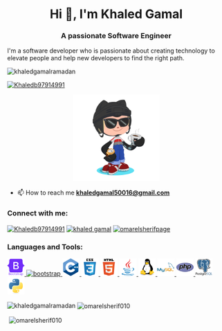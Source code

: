 <h1 align="center">Hi 👋, I'm Khaled Gamal</h1>
<h3 align="center">A passionate Software Engineer </h3>
I'm a software developer who is passionate about creating technology 
to elevate people and help new developers to find the right path. 
<p align="left"> <img src="https://komarev.com/ghpvc/?username=khaledgamalramadan&label=Profile%20views&color=0e75b6&style=flat" alt="khaledgamalramadan" /> </p>

<p align="left"> <a href="https://x.com/Khaledb97914991" target="blank"><img
      src="https://img.shields.io/twitter/follow/Khaledb97914991?logo=twitter&style=for-the-badge"
      alt="Khaledb97914991" /></a> </p>

<div align=center>
  <img src="https://raw.githubusercontent.com/AhmedFathyDev/AhmedFathyDev/main/GitHub.png"
    alt="GitHub Octocat Drinking a Cup of Coffee" height="200">
</div>

<!-- - 🔭 I’m currently working on **Obelaw Documentation** -->

<!-- - 🌱 I’m currently learning **Design Patterns** and **LLMs**-->

<!-- - 👯 I’m looking to collaborate on **Open Source Projects**  -->

- 📫 How to reach me **khaledgamal50016@gmail.com**


<h3 align="left">Connect with me:</h3>
<p align="left">
  <a href="https://x.com/Khaledb97914991" target="blank"><img align="center"
      src="https://raw.githubusercontent.com/rahuldkjain/github-profile-readme-generator/master/src/images/icons/Social/twitter.svg"
      alt="Khaledb97914991" height="30" width="40" /></a>
  <a href="https://www.linkedin.com/in/khaled-gamal-a20571266?lipi=urn%3Ali%3Apage%3Ad_flagship3_profile_view_base%3BcKjV9h%2B4TIqHGvE8N%2FnB4A%3D%3D" target="blank"><img align="center"
      src="https://cdn1.iconfinder.com/data/icons/logotypes/32/circle-linkedin-512.png"
      alt="khaled gamal" height="30" width="40" /></a>
  <a href="[https://fb.com/omarelsherifpage](https://www.facebook.com/profile.php?id=100027251589489)" target="blank"><img align="center"
      src="https://raw.githubusercontent.com/rahuldkjain/github-profile-readme-generator/master/src/images/icons/Social/facebook.svg"
      alt="omarelsherifpage" height="30" width="40" /></a>
<!--   <a href="https://www.youtube.com/channel/UCSbQpX2FwjmiG_3znl5UodA" target="blank"><img align="center"
      src="https://raw.githubusercontent.com/rahuldkjain/github-profile-readme-generator/master/src/images/icons/Social/youtube.svg"
      alt="omar elsherif" height="30" width="40" /></a> -->
</p>

<h3 align="left">Languages and Tools:</h3>
<p align="left"> <a href="https://getbootstrap.com" target="_blank" rel="noreferrer"> <img src="https://raw.githubusercontent.com/devicons/devicon/master/icons/bootstrap/bootstrap-plain-wordmark.svg" alt="bootstrap" width="40" height="40"/> </a><a href="https://www.javascript.com" target="_blank" rel="noreferrer"> <img src="https://raw.githubusercontent.com/devicons/devicon/master/icons/javascript/javascript-plain-wordmark.svg" alt="bootstrap" width="40" height="40"/> </a> <a href="https://www.w3schools.com/cpp/" target="_blank" rel="noreferrer"> <img src="https://raw.githubusercontent.com/devicons/devicon/master/icons/cplusplus/cplusplus-original.svg" alt="cplusplus" width="40" height="40"/> </a> <a href="https://www.w3schools.com/css/" target="_blank" rel="noreferrer"> <img src="https://raw.githubusercontent.com/devicons/devicon/master/icons/css3/css3-original-wordmark.svg" alt="css3" width="40" height="40"/> </a> <a href="https://www.w3.org/html/" target="_blank" rel="noreferrer"> <img src="https://raw.githubusercontent.com/devicons/devicon/master/icons/html5/html5-original-wordmark.svg" alt="html5" width="40" height="40"/> </a> <a href="https://www.java.com" target="_blank" rel="noreferrer"> <img src="https://raw.githubusercontent.com/devicons/devicon/master/icons/java/java-original.svg" alt="java" width="40" height="40"/> </a> <a href="https://www.linux.org/" target="_blank" rel="noreferrer"> <img src="https://raw.githubusercontent.com/devicons/devicon/master/icons/linux/linux-original.svg" alt="linux" width="40" height="40"/> </a> <a href="https://www.mysql.com/" target="_blank" rel="noreferrer"> <img src="https://raw.githubusercontent.com/devicons/devicon/master/icons/mysql/mysql-original-wordmark.svg" alt="mysql" width="40" height="40"/> </a> <a href="https://www.php.net" target="_blank" rel="noreferrer"> <img src="https://raw.githubusercontent.com/devicons/devicon/master/icons/php/php-original.svg" alt="php" width="40" height="40"/> </a> <a href="https://www.postgresql.org" target="_blank" rel="noreferrer"> <img src="https://raw.githubusercontent.com/devicons/devicon/master/icons/postgresql/postgresql-original-wordmark.svg" alt="postgresql" width="40" height="40"/> </a> <a href="https://www.python.org" target="_blank" rel="noreferrer"> <img src="https://raw.githubusercontent.com/devicons/devicon/master/icons/python/python-original.svg" alt="python" width="40" height="40"/> </a> </p>



<!-- <p><img align="left" src="https://github-readme-stats.vercel.app/api/top-langs?username=omarelsherif010&show_icons=true&locale=en&layout=compact" alt="omarelsherif010" /></p> -->
<p><img align="left" src="https://github-readme-stats.vercel.app/api/top-langs?username=khaledgamalramadan&show_icons=true&locale=en&layout=compact" alt="khaledgamalramadan" /></p>
<p>&nbsp;<img align="center"
    src="https://github-readme-stats.vercel.app/api?username=khaledgamalramadan&show_icons=true&locale=en&&layout=compact"
    alt="omarelsherif010" /></p>

<p>&nbsp;<img align="center" src="https://github-readme-streak-stats.herokuapp.com/?user=khaledgamalramadan&"
    alt="omarelsherif010" /></p>
